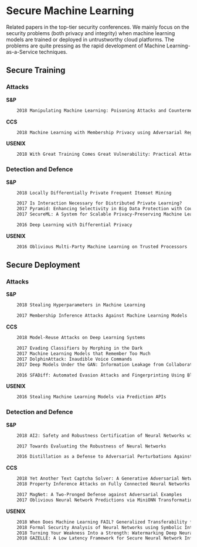 # Secure Machine Learning

Related papers in the top-tier security conferences.  We mainly focus on the security problems (both privacy and integrity) when machine learning models are trained or deployed in untrustworthy cloud platforms. The problems are quite pressing as the rapid development of Machine Learning-as-a-Service techniques.

## Secure Training
### Attacks
**S&P**
```latex
    2018 Manipulating Machine Learning: Poisoning Attacks and Countermeasures for Regression Learning

```

**CCS**
```latex
    2018 Machine Learning with Membership Privacy using Adversarial Regularization

```

**USENIX**
```latex
    2018 With Great Training Comes Great Vulnerability: Practical Attacks against Transfer Learning

```


### Detection and Defence
**S&P**
```latex
    2018 Locally Differentially Private Frequent Itemset Mining

    2017 Is Interaction Necessary for Distributed Private Learning?
    2017 Pyramid: Enhancing Selectivity in Big Data Protection with Count Featurization
    2017 SecureML: A System for Scalable Privacy-Preserving Machine Learning

    2016 Deep Learning with Differential Privacy

```

**USENIX**
```latex
    2016 Oblivious Multi-Party Machine Learning on Trusted Processors

```


## Secure Deployment
### Attacks
**S&P**
```latex
    2018 Stealing Hyperparameters in Machine Learning

    2017 Membership Inference Attacks Against Machine Learning Models

```
**CCS**
```latex
    2018 Model-Reuse Attacks on Deep Learning Systems

    2017 Evading Classifiers by Morphing in the Dark
    2017 Machine Learning Models that Remember Too Much
    2017 DolphinAttack: Inaudible Voice Commands
    2017 Deep Models Under the GAN: Information Leakage from Collaborative Deep Learning

    2016 SFADiff: Automated Evasion Attacks and Fingerprinting Using Black-box Differential Automata Learning

```

**USENIX**
```latex
    2016 Stealing Machine Learning Models via Prediction APIs


```
### Detection and Defence

**S&P**
```latex
    2018 AI2: Safety and Robustness Certification of Neural Networks with Abstract Interpretation

    2017 Towards Evaluating the Robustness of Neural Networks

    2016 Distillation as a Defense to Adversarial Perturbations Against Deep Neural Networks

```
**CCS**
```latex
    2018 Yet Another Text Captcha Solver: A Generative Adversarial Network Based Approach
    2018 Property Inference Attacks on Fully Connected Neural Networks using Permutation Invariant Representations

    2017 MagNet: A Two-Pronged Defense against Adversarial Examples
    2017 Oblivious Neural Network Predictions via MiniONN Transformations

```

**USENIX**
```latex
    2018 When Does Machine Learning FAIL? Generalized Transferability for Evasion and Poisoning Attacks [github](https://github.com/sdsatumd/fail)
    2018 Formal Security Analysis of Neural Networks using Symbolic Intervals
    2018 Turning Your Weakness Into a Strength: Watermarking Deep Neural Networks by Backdooring
    2018 GAZELLE: A Low Latency Framework for Secure Neural Network Inference

```
